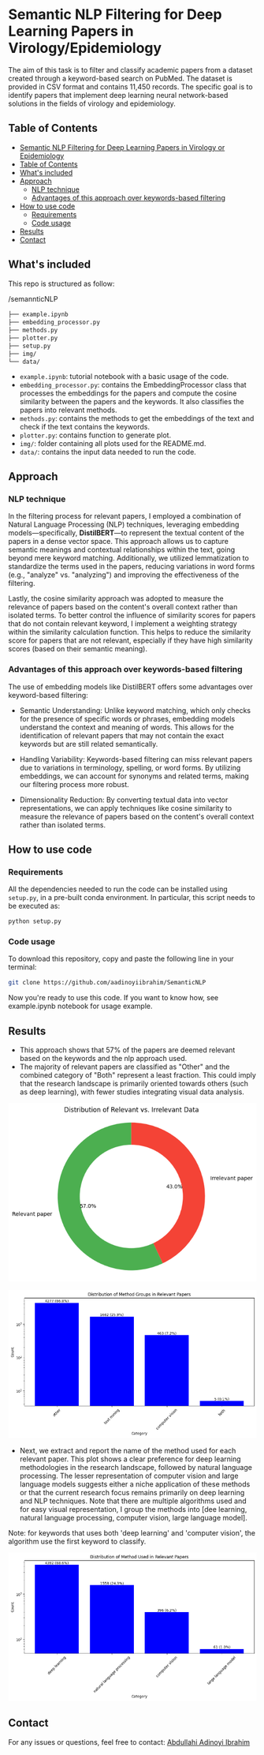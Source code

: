 # Semantic NLP Filtering for Deep Learning Papers in Virology/Epidemiology

The aim of this task is to filter and classify academic papers from a dataset created through a keyword-based search on PubMed. The dataset is provided in CSV format and contains 11,450 records. The specific goal is to identify papers that implement deep learning neural network-based solutions in the fields of virology and epidemiology.

## Table of Contents 
- [Semantic NLP Filtering for Deep Learning Papers in Virology or Epidemiology](#semantic-nlp-filtering-for-deep-learning-papers-in-virology-or-epidemiology)
- [Table of Contents](#table-of-contents)
- [What's included](#whats-included)
- [Approach](#approach)
    - [NLP technique](#nlp-technique)
    - [Advantages of this approach over keywords-based filtering](#advantages-of-this-approach-over-keywords-based-filtering)
- [How to use code](#how-to-use-code)
    - [Requirements](#requirements)
    - [Code usage](#code-usage)
- [Results](#results)
- [Contact](#contact)

## What's included

This repo is structured as follow:

/semannticNLP

    ├── example.ipynb  
    ├── embedding_processor.py  
    ├── methods.py               
    ├── plotter.py              
    ├── setup.py               
    ├── img/               
    └── data/

- ```example.ipynb```: tutorial notebook with a basic usage of the code.
- ```embedding_processor.py```: contains the EmbeddingProcessor class that processes the embeddings for the papers and 
 compute the cosine similarity between the papers and the keywords. It also classifies the papers into relevant methods.
- ```methods.py```: contains the methods to get the embeddings of the text and check if the text contains the keywords.
- ```plotter.py```: contains function to generate plot.
- ```img/```: folder containing all plots used for the README.md.
- ```data/```: contains the input data needed to run the code. 

## Approach
### NLP technique

In the filtering process for relevant papers, I employed a combination of Natural Language Processing (NLP) techniques, leveraging embedding models—specifically, **DistilBERT**—to represent the textual content of the papers in a dense vector space. This approach allows us to capture semantic meanings and contextual relationships within the text, going beyond mere keyword matching. Additionally, we utilized lemmatization to standardize the terms used in the papers, reducing variations in word forms (e.g., "analyze" vs. "analyzing") and improving the effectiveness of the filtering.

Lastly, the cosine similarity approach was adopted to measure the relevance of papers based on the content's overall context rather than isolated terms. To better control the influence of similarity scores for papers that do not contain relevant keyword, I implement a weighting strategy within the similarity calculation function. This helps to reduce the similarity score for papers that are not relevant, especially if they have high similarity scores (based on their semantic meaning).

### Advantages of this approach over keywords-based filtering
The use of embedding models like DistilBERT offers some advantages over keyword-based filtering:
- Semantic Understanding: Unlike keyword matching, which only checks for the presence of specific words or phrases, embedding models understand the context and meaning of words. This allows for the identification of relevant papers that may not contain the exact keywords but are still related semantically.

- Handling Variability: Keywords-based filtering can miss relevant papers due to variations in terminology, spelling, or word forms. By utilizing embeddings, we can account for synonyms and related terms, making our filtering process more robust.

- Dimensionality Reduction: By converting textual data into vector representations, we can apply techniques like cosine similarity to measure the relevance of papers based on the content's overall context rather than isolated terms.


## How to use code

### Requirements
All the dependencies needed to run the code can be installed using `setup.py`, in a pre-built conda environment. In particular, this script needs to be executed as:

```bash
python setup.py
```

### Code usage
To download this repository, copy and paste the following line in your terminal:

```bash
git clone https://github.com/aadinoyiibrahim/SemanticNLP
```
Now you're ready to use this code. If you want to know how, see example.ipynb notebook for usage example.

## Results

- This approach shows that 57% of the papers are deemed relevant based on the keywords and the nlp approach used. 
- The majority of relevant papers are classified as "Other" and the combined category of "Both" represent a least fraction. This could imply that the research landscape is primarily oriented towards others (such as deep learning), with fewer studies integrating visual data analysis. 

<p align="center">
<img src ="./img/relevant.png"><br>
</p>
<p align="center">
<img src ="./img/classification.png"><br>
</p>

- Next, we extract and report the name of the method used for each relevant paper. This plot shows a clear preference for deep learning methodologies in the research landscape, followed by natural language processing. The lesser representation of computer vision and large language models suggests either a niche application of these methods or that the current research focus remains primarily on deep learning and NLP techniques. Note that there are multiple algorithms used and for easy visual representation, I group the methods into [dee learning, natural language processing, computer vision, large language model].

Note: for keywords that uses both 'deep learning' and 'computer vision', the algorithm use the first keyword to classify.
<p align="center">
<img src ="./img/method_used.png"><br>
</p>

## Contact

For any issues or questions, feel free to contact: [Abdullahi Adinoyi Ibrahim](https://github.com/aadinoyiibrahim)

